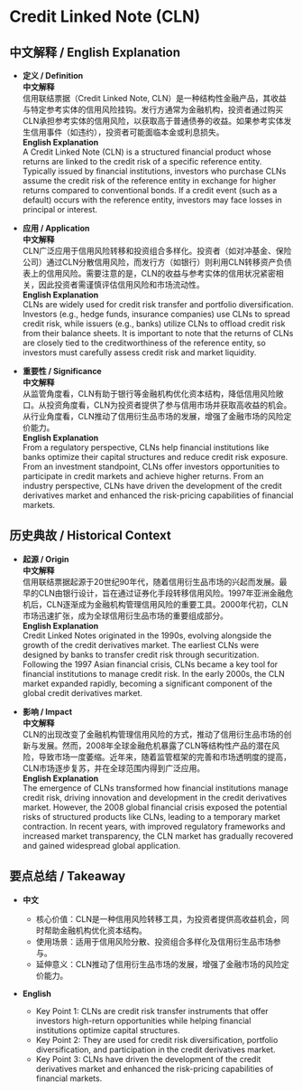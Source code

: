 # Credit Linked Note (CLN)

## 中文解释 / English Explanation

* **定义 / Definition**  
  **中文解释**  
  信用联结票据（Credit Linked Note, CLN）是一种结构性金融产品，其收益与特定参考实体的信用风险挂钩。发行方通常为金融机构，投资者通过购买CLN承担参考实体的信用风险，以获取高于普通债券的收益。如果参考实体发生信用事件（如违约），投资者可能面临本金或利息损失。  
  **English Explanation**  
  A Credit Linked Note (CLN) is a structured financial product whose returns are linked to the credit risk of a specific reference entity. Typically issued by financial institutions, investors who purchase CLNs assume the credit risk of the reference entity in exchange for higher returns compared to conventional bonds. If a credit event (such as a default) occurs with the reference entity, investors may face losses in principal or interest.

* **应用 / Application**  
  **中文解释**  
  CLN广泛应用于信用风险转移和投资组合多样化。投资者（如对冲基金、保险公司）通过CLN分散信用风险，而发行方（如银行）则利用CLN转移资产负债表上的信用风险。需要注意的是，CLN的收益与参考实体的信用状况紧密相关，因此投资者需谨慎评估信用风险和市场流动性。  
  **English Explanation**  
  CLNs are widely used for credit risk transfer and portfolio diversification. Investors (e.g., hedge funds, insurance companies) use CLNs to spread credit risk, while issuers (e.g., banks) utilize CLNs to offload credit risk from their balance sheets. It is important to note that the returns of CLNs are closely tied to the creditworthiness of the reference entity, so investors must carefully assess credit risk and market liquidity.

* **重要性 / Significance**  
  **中文解释**  
  从监管角度看，CLN有助于银行等金融机构优化资本结构，降低信用风险敞口。从投资角度看，CLN为投资者提供了参与信用市场并获取高收益的机会。从行业角度看，CLN推动了信用衍生品市场的发展，增强了金融市场的风险定价能力。  
  **English Explanation**  
  From a regulatory perspective, CLNs help financial institutions like banks optimize their capital structures and reduce credit risk exposure. From an investment standpoint, CLNs offer investors opportunities to participate in credit markets and achieve higher returns. From an industry perspective, CLNs have driven the development of the credit derivatives market and enhanced the risk-pricing capabilities of financial markets.

## 历史典故 / Historical Context

* **起源 / Origin**  
  **中文解释**  
  信用联结票据起源于20世纪90年代，随着信用衍生品市场的兴起而发展。最早的CLN由银行设计，旨在通过证券化手段转移信用风险。1997年亚洲金融危机后，CLN逐渐成为金融机构管理信用风险的重要工具。2000年代初，CLN市场迅速扩张，成为全球信用衍生品市场的重要组成部分。  
  **English Explanation**  
  Credit Linked Notes originated in the 1990s, evolving alongside the growth of the credit derivatives market. The earliest CLNs were designed by banks to transfer credit risk through securitization. Following the 1997 Asian financial crisis, CLNs became a key tool for financial institutions to manage credit risk. In the early 2000s, the CLN market expanded rapidly, becoming a significant component of the global credit derivatives market.

* **影响 / Impact**  
  **中文解释**  
  CLN的出现改变了金融机构管理信用风险的方式，推动了信用衍生品市场的创新与发展。然而，2008年全球金融危机暴露了CLN等结构性产品的潜在风险，导致市场一度萎缩。近年来，随着监管框架的完善和市场透明度的提高，CLN市场逐步复苏，并在全球范围内得到广泛应用。  
  **English Explanation**  
  The emergence of CLNs transformed how financial institutions manage credit risk, driving innovation and development in the credit derivatives market. However, the 2008 global financial crisis exposed the potential risks of structured products like CLNs, leading to a temporary market contraction. In recent years, with improved regulatory frameworks and increased market transparency, the CLN market has gradually recovered and gained widespread global application.

## 要点总结 / Takeaway

* **中文**  
  - 核心价值：CLN是一种信用风险转移工具，为投资者提供高收益机会，同时帮助金融机构优化资本结构。  
  - 使用场景：适用于信用风险分散、投资组合多样化及信用衍生品市场参与。  
  - 延伸意义：CLN推动了信用衍生品市场的发展，增强了金融市场的风险定价能力。  

* **English**  
  - Key Point 1: CLNs are credit risk transfer instruments that offer investors high-return opportunities while helping financial institutions optimize capital structures.  
  - Key Point 2: They are used for credit risk diversification, portfolio diversification, and participation in the credit derivatives market.  
  - Key Point 3: CLNs have driven the development of the credit derivatives market and enhanced the risk-pricing capabilities of financial markets.